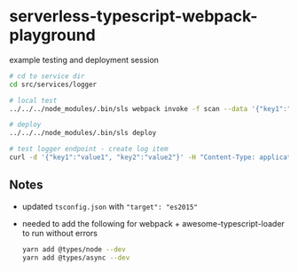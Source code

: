 # serverless-typescript-webpack-playground

example testing and deployment session

```sh
# cd to service dir
cd src/services/logger

# local test
../../../node_modules/.bin/sls webpack invoke -f scan --data '{"key1":"value1", "key2":"value2"}'

# deploy
../../../node_modules/.bin/sls deploy

# test logger endpoint - create log item
curl -d '{"key1":"value1", "key2":"value2"}' -H "Content-Type: application/json" -X POST https://qkygujm7y8.execute-api.us-east-1.amazonaws.com/dev/logger
```

## Notes

* updated `tsconfig.json` with `"target": "es2015"`
* needed to add the following for webpack + awesome-typescript-loader to run without errors

    ```sh
    yarn add @types/node --dev
    yarn add @types/async --dev
    ```